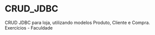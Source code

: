 # CRUD_JDBC
CRUD JDBC para loja, utilizando modelos Produto, Cliente e Compra. Exercícios - Faculdade
